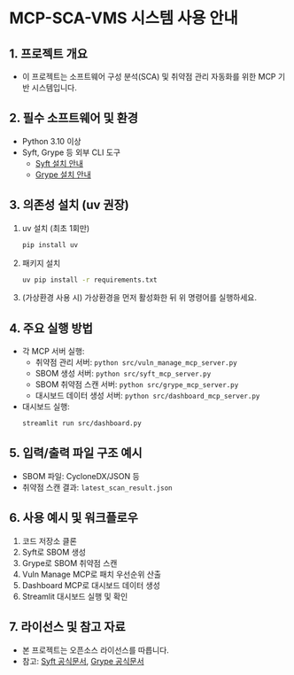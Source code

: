 # MCP-SCA-VMS 시스템 사용 안내

## 1. 프로젝트 개요
- 이 프로젝트는 소프트웨어 구성 분석(SCA) 및 취약점 관리 자동화를 위한 MCP 기반 시스템입니다.

## 2. 필수 소프트웨어 및 환경
- Python 3.10 이상
- Syft, Grype 등 외부 CLI 도구
    - [Syft 설치 안내](https://github.com/anchore/syft#installation)
    - [Grype 설치 안내](https://github.com/anchore/grype#installation)

## 3. 의존성 설치 (uv 권장)
1. uv 설치 (최초 1회만)
    ```bash
    pip install uv
    ```
2. 패키지 설치
    ```bash
    uv pip install -r requirements.txt
    ```
3. (가상환경 사용 시) 가상환경을 먼저 활성화한 뒤 위 명령어를 실행하세요.

## 4. 주요 실행 방법
- 각 MCP 서버 실행:
    - 취약점 관리 서버: `python src/vuln_manage_mcp_server.py`
    - SBOM 생성 서버: `python src/syft_mcp_server.py`
    - SBOM 취약점 스캔 서버: `python src/grype_mcp_server.py`
    - 대시보드 데이터 생성 서버: `python src/dashboard_mcp_server.py`
- 대시보드 실행:
    ```bash
    streamlit run src/dashboard.py
    ```

## 5. 입력/출력 파일 구조 예시
- SBOM 파일: CycloneDX/JSON 등
- 취약점 스캔 결과: `latest_scan_result.json`

## 6. 사용 예시 및 워크플로우
1. 코드 저장소 클론
2. Syft로 SBOM 생성
3. Grype로 SBOM 취약점 스캔
4. Vuln Manage MCP로 패치 우선순위 산출
5. Dashboard MCP로 대시보드 데이터 생성
6. Streamlit 대시보드 실행 및 확인

## 7. 라이선스 및 참고 자료
- 본 프로젝트는 오픈소스 라이선스를 따릅니다.
- 참고: [Syft 공식문서](https://anchore.github.io/syft/), [Grype 공식문서](https://anchore.github.io/grype/)
